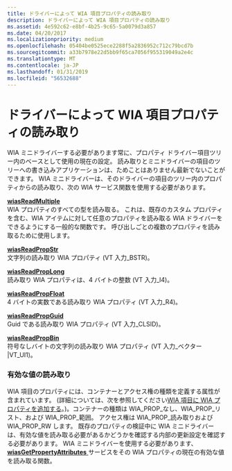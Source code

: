 ```yaml
---
title: ドライバーによって WIA 項目プロパティの読み取り
description: ドライバーによって WIA 項目プロパティの読み取り
ms.assetid: 4e592c62-e8bf-4b25-9c65-5a0079d3a857
ms.date: 04/20/2017
ms.localizationpriority: medium
ms.openlocfilehash: 05404be0525ece2288f5a2836952c712c79bcd7b
ms.sourcegitcommit: a33b7978e22d5bb9f65ca7056f955319049a2e4c
ms.translationtype: MT
ms.contentlocale: ja-JP
ms.lasthandoff: 01/31/2019
ms.locfileid: "56532688"
---
```

# <a name="reading-wia-item-properties-by-a-driver"></a>ドライバーによって WIA 項目プロパティの読み取り





WIA ミニドライバーする必要があります常に、プロパティ ドライバー項目ツリー内のベースとして使用の現在の設定。 読み取りとミニドライバーの項目のツリーへの書き込みアプリケーションは、ためことはありません最新でないことができます。 WIA ミニドライバーは、そのドライバーの項目のツリー内のプロパティからの読み取り、次の WIA サービス関数を使用する必要があります。

<a href="" id="wiasreadmultiple"></a>[**wiasReadMultiple**](https://msdn.microsoft.com/library/windows/hardware/ff549300)  
WIA プロパティのすべての型を読み取る。 これは、既存のカスタム プロパティを含む、WIA アイテムに対して任意のプロパティを読み取る WIA ドライバーをできるようにする一般的な関数です。 呼び出しごとの複数のプロパティを読み取るために使用します。

<a href="" id="wiasreadpropstr"></a>[**wiasReadPropStr**](https://msdn.microsoft.com/library/windows/hardware/ff549341)  
文字列の読み取り WIA プロパティ (VT 入力\_BSTR)。

<a href="" id="wiasreadproplong"></a>[**wiasReadPropLong**](https://msdn.microsoft.com/library/windows/hardware/ff549330)  
読み取り WIA プロパティは、4 バイトの整数 (VT 入力\_I4)。

<a href="" id="wiasreadpropfloat"></a>[**wiasReadPropFloat**](https://msdn.microsoft.com/library/windows/hardware/ff549320)  
4 バイトの実数である読み取り WIA プロパティ (VT 入力\_R4)。

<a href="" id="wiasreadpropguid"></a>[**wiasReadPropGuid**](https://msdn.microsoft.com/library/windows/hardware/ff549325)  
Guid である読み取り WIA プロパティ (VT 入力\_CLSID)。

<a href="" id="wiasreadpropbin"></a>[**wiasReadPropBin**](https://msdn.microsoft.com/library/windows/hardware/ff549308)  
符号なしバイトの文字列の読み取り WIA プロパティ (VT 入力\_ベクター |VT\_UI1)。

### <a name="reading-legal-values"></a>有効な値の読み取り

WIA 項目のプロパティには、コンテナーとアクセス権の種類を定義する属性が含まれています。 (詳細については、次を参照してください[WIA 項目に WIA プロパティを追加する](adding-wia-properties-to-a-wia-item.md)。)。コンテナーの種類は WIA\_PROP\_なし、WIA\_PROP\_リスト、および WIA\_PROP\_範囲。 アクセス権は WIA\_PROP\_読み取りおよび WIA\_PROP\_RW します。 既存のプロパティの検証中に WIA ミニドライバーは、有効な値を読み取る必要があるかどうかを確認する内部の更新設定を確認する必要があります。 WIA ミニドライバーを使用する必要があります、 [ **wiasGetPropertyAttributes** ](https://msdn.microsoft.com/library/windows/hardware/ff549257)サービスをその WIA プロパティの現在の有効な値を読み取る関数。

 

 




